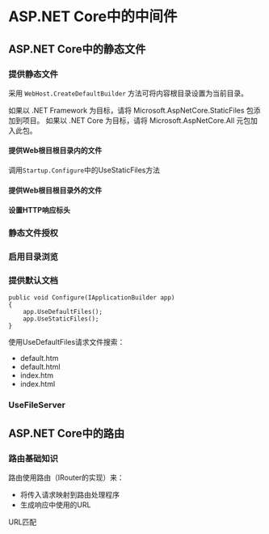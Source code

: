 # ASP.NET Core中的中间件 #

## ASP.NET Core中的静态文件 ##

### 提供静态文件 ###

采用 `WebHost.CreateDefaultBuilder` 方法可将内容根目录设置为当前目录。

如果以 .NET Framework 为目标，请将 Microsoft.AspNetCore.StaticFiles 包添加到项目。 如果以 .NET Core 为目标，请将 Microsoft.AspNetCore.All 元包加入此包。

#### 提供Web根目根目录内的文件  ####

调用`Startup.Configure`中的UseStaticFiles方法

#### 提供Web根目根目录外的文件  ####



#### 设置HTTP响应标头 ####


### 静态文件授权 ###


### 启用目录浏览 ###

### 提供默认文档 ###

	public void Configure(IApplicationBuilder app) 
	{    
		app.UseDefaultFiles();    
		app.UseStaticFiles(); 
	}

使用UseDefaultFiles请求文件搜索：

* default.htm
* default.html
* index.htm
* index.html

### UseFileServer ###

## ASP.NET Core中的路由 ##

### 路由基础知识 ###

路由使用路由（IRouter的实现）来：

* 将传入请求映射到路由处理程序
* 生成响应中使用的URL

URL匹配